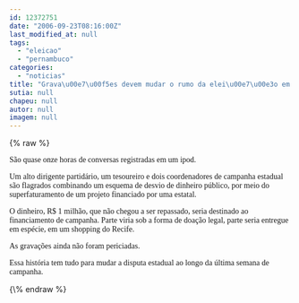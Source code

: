 ```yaml
---
id: 12372751
date: "2006-09-23T08:16:00Z"
last_modified_at: null
tags:
  - "eleicao"
  - "pernambuco"
categories:
  - "noticias"
title: "Grava\u00e7\u00f5es devem mudar o rumo da elei\u00e7\u00e3o em Pernambuco"
sutia: null
chapeu: null
autor: null
imagem: null
---
```

{\% raw %}
<p><P><FONT face=Verdana>São quase onze horas de conversas registradas em um ipod.</FONT></P></p>
<p><P><FONT face=Verdana>Um alto dirigente partidário, um tesoureiro e dois coordenadores de campanha estadual são flagrados combinando um esquema de desvio de dinheiro público, por meio do superfaturamento de um projeto financiado por uma estatal.</FONT></P></p>
<p><P><FONT face=Verdana>O dinheiro, R$ 1 milhão, que não chegou a ser repassado, seria destinado ao financiamento de campanha. Parte viria sob a forma de doação legal, parte seria entregue em espécie, em um shopping do Recife.</FONT></P></p>
<p><P><FONT face=Verdana>As gravações ainda não foram periciadas.</FONT></P></p>
<p><P><FONT face=Verdana>Essa história tem tudo para mudar a disputa estadual ao longo da última semana de campanha.</FONT></P> </p>
{\% endraw %}